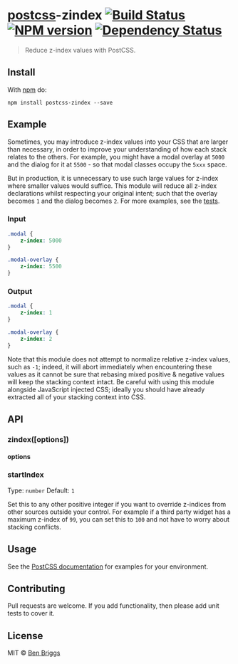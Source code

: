 # [postcss][postcss]-zindex [![Build Status](https://travis-ci.org/ben-eb/postcss-zindex.svg?branch=master)][ci] [![NPM version](https://badge.fury.io/js/postcss-zindex.svg)][npm] [![Dependency Status](https://gemnasium.com/ben-eb/postcss-zindex.svg)][deps]

> Reduce z-index values with PostCSS.

## Install

With [npm](https://npmjs.org/package/postcss-zindex) do:

```
npm install postcss-zindex --save
```

## Example

Sometimes, you may introduce z-index values into your CSS that are larger than
necessary, in order to improve your understanding of how each stack relates to
the others. For example, you might have a modal overlay at `5000` and the dialog
for it at `5500` - so that modal classes occupy the `5xxx` space.

But in production, it is unnecessary to use such large values for z-index where
smaller values would suffice. This module will reduce all z-index declarations
whilst respecting your original intent; such that the overlay becomes `1` and
the dialog becomes `2`. For more examples, see the [tests](test.js).

### Input

```css
.modal {
    z-index: 5000
}

.modal-overlay {
    z-index: 5500
}
```

### Output

```css
.modal {
    z-index: 1
}

.modal-overlay {
    z-index: 2
}
```

Note that this module does not attempt to normalize relative z-index values,
such as `-1`; indeed, it will abort immediately when encountering these values
as it cannot be sure that rebasing mixed positive & negative values will keep
the stacking context intact. Be careful with using this module alongside
JavaScript injected CSS; ideally you should have already extracted all of your
stacking context into CSS.

## API

### zindex([options])

#### options

### startIndex

Type: `number`
Default: `1`

Set this to any other positive integer if you want to override z-indices from
other sources outside your control. For example if a third party widget has a
maximum z-index of `99`, you can set this to `100` and not have to worry about
stacking conflicts.

## Usage

See the [PostCSS documentation](https://github.com/postcss/postcss#usage) for
examples for your environment.

## Contributing

Pull requests are welcome. If you add functionality, then please add unit tests
to cover it.

## License

MIT © [Ben Briggs](http://beneb.info)

[ci]:      https://travis-ci.org/ben-eb/postcss-zindex
[deps]:    https://gemnasium.com/ben-eb/postcss-zindex
[npm]:     http://badge.fury.io/js/postcss-zindex
[postcss]: https://github.com/postcss/postcss
